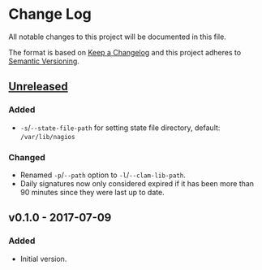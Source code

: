 # Change Log

All notable changes to this project will be documented in this file.

The format is based on [Keep a Changelog](http://keepachangelog.com/) and this project adheres to [Semantic Versioning](http://semver.org/).

## [Unreleased]

### Added

* `-s`/`--state-file-path` for setting state file directory, default: `/var/lib/nagios`

### Changed

* Renamed `-p`/`--path` option to `-l`/`--clam-lib-path`.
* Daily signatures now only considered expired if it has been more than 90 minutes since they were last up to date.

## v0.1.0 - 2017-07-09

### Added

* Initial version.

[Unreleased]: https://github.com/tommarshall/nagios-check-clamav-signatures/compare/v0.1.0...HEAD
